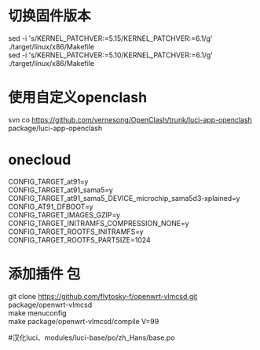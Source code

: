 # 切换固件版本
sed -i 's/KERNEL_PATCHVER:=5.15/KERNEL_PATCHVER:=6.1/g' ./target/linux/x86/Makefile \
sed -i 's/KERNEL_PATCHVER:=5.10/KERNEL_PATCHVER:=6.1/g' ./target/linux/x86/Makefile 
# 使用自定义openclash
svn co https://github.com/vernesong/OpenClash/trunk/luci-app-openclash package/luci-app-openclash
# onecloud
CONFIG_TARGET_at91=y \
CONFIG_TARGET_at91_sama5=y \
CONFIG_TARGET_at91_sama5_DEVICE_microchip_sama5d3-xplained=y \
CONFIG_AT91_DFBOOT=y \
CONFIG_TARGET_IMAGES_GZIP=y \
CONFIG_TARGET_INITRAMFS_COMPRESSION_NONE=y \
CONFIG_TARGET_ROOTFS_INITRAMFS=y \
CONFIG_TARGET_ROOTFS_PARTSIZE=1024
# 添加插件 包
git clone https://github.com/flytosky-f/openwrt-vlmcsd.git package/openwrt-vlmcsd \
make menuconfig \
make package/openwrt-vlmcsd/compile V=99

#汉化luci、modules/luci-base/po/zh_Hans/base.po
